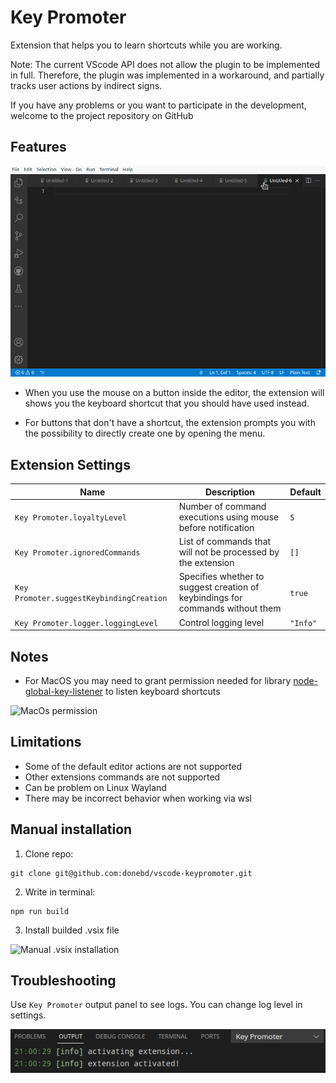 # Key Promoter

Extension that helps you to learn shortcuts while you are working.

Note: The current VScode API does not allow the plugin to be implemented in full. Therefore, the plugin was implemented in a workaround, and partially tracks user actions by indirect signs.

If you have any problems or you want to participate in the development, welcome to the project repository on GitHub

## Features

![example](https://github.com/donebd/vscode-keypromoter/raw/HEAD/img/key_promoter.gif)

* When you use the mouse on a button inside the editor, the extension will shows you the keyboard shortcut that you should have used instead.

* For buttons that don't have a shortcut, the extension prompts you with the possibility to directly create one by opening the menu.

## Extension Settings

|Name|Description|Default|
|-|-|-|
|`Key Promoter.loyaltyLevel`|Number of command executions using mouse before notification|`5`|
|`Key Promoter.ignoredCommands`|List of commands that will not be processed by the extension|`[]`|
|`Key Promoter.suggestKeybindingCreation`|Specifies whether to suggest creation of keybindings for commands without them|`true`|
|`Key Promoter.logger.loggingLevel`|Control logging level|`"Info"`|

## Notes

* For MacOS you may need to grant permission needed for library [node-global-key-listener](https://www.npmjs.com/package/node-global-key-listener) to listen keyboard shortcuts

![MacOs permission](https://github.com/donebd/vscode-keypromoter/raw/HEAD/img/MacOs_permission.jpg)
 
## Limitations

* Some of the default editor actions are not supported
* Other extensions commands are not supported
* Can be problem on Linux Wayland
* There may be incorrect behavior when working via wsl

## Manual installation

1. Clone repo:
```
git clone git@github.com:donebd/vscode-keypromoter.git
```
2. Write in terminal:
```
npm run build
```
3. Install builded .vsix file

![Manual .vsix installation](https://github.com/donebd/vscode-keypromoter/raw/HEAD/img/manual_vsix_installation.jpg)

## Troubleshooting

Use `Key Promoter` output panel to see logs. You can change log level in settings.

![Troubleshooting](https://github.com/donebd/vscode-keypromoter/raw/HEAD/img/troubleshooting.png)

